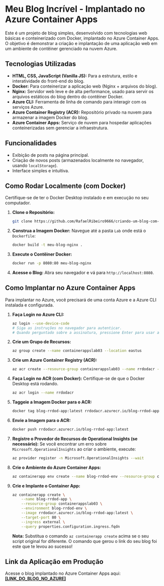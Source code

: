 #  Meu Blog Incrível - Implantado no Azure Container Apps

Este é um projeto de blog simples, desenvolvido com tecnologias web básicas e conteinerizado com Docker, implantado no Azure Container Apps. O objetivo é demonstrar a criação e implantação de uma aplicação web em um ambiente de contêiner gerenciado na nuvem Azure.

## Tecnologias Utilizadas

* **HTML, CSS, JavaScript (Vanilla JS):** Para a estrutura, estilo e interatividade do front-end do blog.
* **Docker:** Para conteinerizar a aplicação web (Nginx + arquivos do blog).
* **Nginx:** Servidor web leve e de alta performance, usado para servir os arquivos estáticos do blog dentro do contêiner Docker.
* **Azure CLI:** Ferramenta de linha de comando para interagir com os serviços Azure.
* **Azure Container Registry (ACR):** Repositório privado na nuvem para armazenar a imagem Docker do blog.
* **Azure Container Apps:** Serviço de nuvem para hospedar aplicações conteinerizadas sem gerenciar a infraestrutura.

## Funcionalidades

* Exibição de posts na página principal.
* Criação de novos posts (armazenados localmente no navegador, usando `localStorage`).
* Interface simples e intuitiva.

## Como Rodar Localmente (com Docker)

Certifique-se de ter o Docker Desktop instalado e em execução no seu computador.

1.  **Clone o Repositório:**
    ```bash
    git clone https://github.com/RafaelRibeiro9666/criando-um-blog-com-container-apps
    ```
2.  **Construa a Imagem Docker:**
    Navegue até a pasta `Lab` onde está o `Dockerfile`:
    ```bash
    docker build -t meu-blog-nginx .
    ```
3.  **Execute o Contêiner Docker:**
    ```bash
    docker run -p 8080:80 meu-blog-nginx
    ```
4.  **Acesse o Blog:**
    Abra seu navegador e vá para `http://localhost:8080`.

## Como Implantar no Azure Container Apps

Para implantar no Azure, você precisará de uma conta Azure e a Azure CLI instalada e configurada.

1.  **Faça Login no Azure CLI:**
    ```bash
    az login --use-device-code
    # Siga as instruções no navegador para autenticar.
    # Quando perguntado sobre a assinatura, pressione Enter para usar a padrão.
    ```
2.  **Crie um Grupo de Recursos:**
    ```bash
    az group create --name containerappslab03 --location eastus
    ```
3.  **Crie um Azure Container Registry (ACR):**
    ```bash
    az acr create --resource-group containerappslab03 --name rrdodacr --sku Basic
    ```
4.  **Faça Login no ACR (com Docker):**
    Certifique-se de que o Docker Desktop está rodando.
    ```bash
    az acr login --name rrdodacr
    ```
5.  **Taggeie a Imagem Docker para o ACR:**
    ```bash
    docker tag blog-rrdod-app:latest rrdodacr.azurecr.io/blog-rrdod-app:latest
    ```
6.  **Envie a Imagem para o ACR:**
    ```bash
    docker push rrdodacr.azurecr.io/blog-rrdod-app:latest
    ```
7.  **Registre o Provedor de Recursos de Operational Insights (se necessário):**
    Se você encontrar um erro sobre `Microsoft.OperationalInsights` ao criar o ambiente, execute:
    ```bash
    az provider register -n Microsoft.OperationalInsights --wait
    ```
8.  **Crie o Ambiente do Azure Container Apps:**
    ```bash
    az containerapp env create --name blog-rrdod-env --resource-group containerappslab03 --location eastus
    ```
9.  **Crie e Implante o Container App:**
    ```bash
    az containerapp create \
        --name blog-rrdod-app \
        --resource-group containerappslab03 \
        --environment blog-rrdod-env \
        --image rrdodacr.azurecr.io/blog-rrdod-app:latest \
        --target-port 80 \
        --ingress external \
        --query properties.configuration.ingress.fqdn
    ```
    **Nota:** Substitua o comando `az containerapp create` acima se o seu script original for diferente. O comando que gerou o link do seu blog foi este que te levou ao sucesso!

## Link da Aplicação em Produção

Acesse o blog implantado no Azure Container Apps aqui:
[**[LINK_DO_BLOG_NO_AZURE]**](https://blog-rrdod-app.greenmeadow-be8dabc5.eastus.azurecontainerapps.io/index.html)
